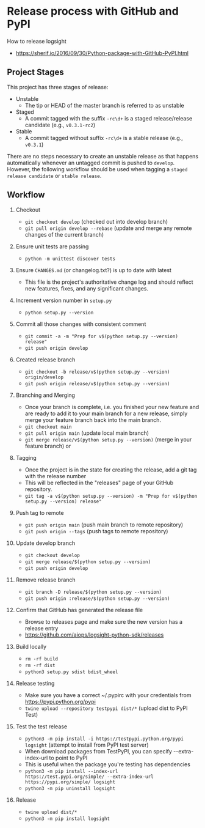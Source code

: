 
Release process with GitHub and PyPI
====================================

How to release logsight

+ https://sherif.io/2016/09/30/Python-package-with-GitHub-PyPI.html

Project Stages
--------------

This project has three stages of release:

+ Unstable
    + The tip or HEAD of the master branch is referred to as unstable
+ Staged
    + A commit tagged with the suffix `-rc\d+` is a staged release/release candidate (e.g., `v0.3.1-rc2`)
+ Stable
    + A commit tagged without suffix `-rc\d+` is a stable release (e.g., `v0.3.1`)

There are no steps necessary to create an unstable release as that happens automatically whenever an untagged commit is pushed to `develop`.
However, the following workflow should be used when tagging a `staged release candidate` or `stable release`.


Workflow
--------

1. Checkout

    + `git checkout develop` (checked out into develop branch)
    + `git pull origin develop --rebase` (update and merge any remote changes of the current branch)

2. Ensure unit tests are passing

    + `python -m unittest discover tests`

3. Ensure `CHANGES.md` (or changelog.txt?) is up to date with latest

    + This file is the project's authoritative change log and should reflect new features, fixes, and any significant changes.

4. Increment version number in `setup.py`

    + `python setup.py --version`

5. Commit all those changes with consistent comment

    + `git commit -a -m "Prep for v$(python setup.py --version) release"`
    + `git push origin develop`

6. Created release branch

    + `git checkout -b release/v$(python setup.py --version) origin/develop`
    + `git push origin release/v$(python setup.py --version)` 

7. Branching and Merging

    + Once your branch is complete, i.e. you finished your new feature and are ready to add it to your main branch for a new release, simply merge your feature branch back into the main branch.
    + `git checkout main`
    + `git pull origin main` (update local main branch)
    + `git merge release/v$(python setup.py --version)` (merge in your feature branch) or

8. Tagging
    + Once the project is in the state for creating the release, add a git tag with the release number
    + This will be reflected in the "releases" page of your GitHub repository.
    + `git tag -a v$(python setup.py --version) -m "Prep for v$(python setup.py --version) release"`

9. Push tag to remote

    + `git push origin main` (push main branch to remote repository)
    + `git push origin --tags` (push tags to remote repository)
   
10. Update develop branch

    + `git checkout develop`
    + `git merge release/$(python setup.py --version)`
    + `git push origin develop`

11. Remove release branch

    + `git branch -D release/$(python setup.py --version)`
    + `git push origin :release/$(python setup.py --version)`

12. Confirm that GitHub has generated the release file

     + Browse to releases page and make sure the new version has a release entry
     + https://github.com/aiops/logsight-python-sdk/releases

13. Build locally

     + `rm -rf build`
     + `rm -rf dist`
     + `python3 setup.py sdist bdist_wheel`

14. Release testing

    + Make sure you have a correct ~/.pypirc with your credentials from https://pypi.python.org/pypi
    + `twine upload --repository testpypi dist/*` (upload dist to PyPI Test)

15. Test the test release

    + `python3 -m pip install -i https://testpypi.python.org/pypi logsight` (attempt to install from PyPI test server)
    + When download packages from TestPyPI, you can specify --extra-index-url to point to PyPI
    + This is useful when the package you're testing has dependencies
    + `python3 -m pip install --index-url https://test.pypi.org/simple/ --extra-index-url https://pypi.org/simple/ logsight`
    + `python3 -m pip uninstall logsight`

16. Release

    + `twine upload dist/*`
    + `python3 -m pip install logsight`
    